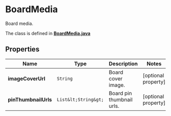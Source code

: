 

# BoardMedia

Board media.

The class is defined in **[BoardMedia.java](../../src/main/java/org/openapitools/model/BoardMedia.java)**

## Properties

Name | Type | Description | Notes
------------ | ------------- | ------------- | -------------
**imageCoverUrl** | `String` | Board cover image. |  [optional property]
**pinThumbnailUrls** | `List&lt;String&gt;` | Board pin thumbnail urls. |  [optional property]




